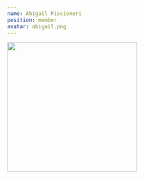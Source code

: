 ```yaml
---
name: Abigail Piscioneri
position: member
avatar: abigail.png
---
```


<img width="300" src="{{site.baseurl}}/images/people/{{page.avatar}}" data-action="zoom">

